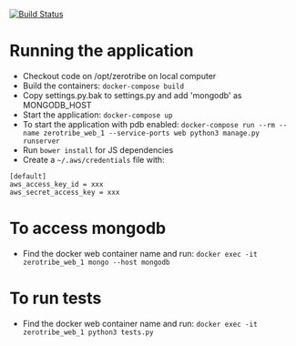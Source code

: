 [![Build Status](https://travis-ci.com/jorge-3/zerotribe.svg?token=CpgTPHGMFe4PoRnkeQqo&branch=master)](https://travis-ci.com/jorge-3/zerotribe)

# Running the application

- Checkout code on /opt/zerotribe on local computer
- Build the containers: ```docker-compose build```
- Copy settings.py.bak to settings.py and add 'mongodb' as MONGODB_HOST
- Start the application: ```docker-compose up```
- To start the application with pdb enabled: ```docker-compose run --rm --name zerotribe_web_1 --service-ports web python3 manage.py runserver```
- Run ```bower install``` for JS dependencies
- Create a ```~/.aws/credentials``` file with:
```
[default]
aws_access_key_id = xxx
aws_secret_access_key = xxx
```

# To access mongodb
- Find the docker web container name and run: ```docker exec -it zerotribe_web_1 mongo --host mongodb```

# To run tests
- Find the docker web container name and run: ```docker exec -it zerotribe_web_1 python3 tests.py```
